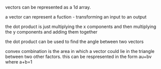 vectors can be represented as a 1d array.

a vector can represent a fuction - transforming an input to an output

the dot product is just multiplying the x components and then multiplying the y components and adding them together

the dot product can be used to find the angle between two vectors


convex combination is the area in which a vector could lie in the triangle between two other factors. this can be respresented in the form au+bv where a+b=1